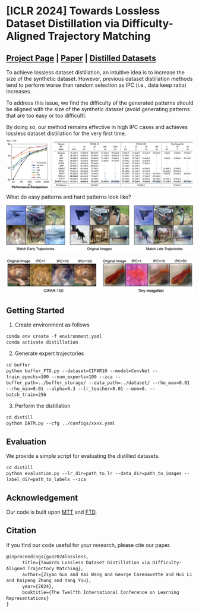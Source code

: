# [ICLR 2024] Towards Lossless Dataset Distillation via Difficulty-Aligned Trajectory Matching

## [Project Page](https://gzyaftermath.github.io/DATM/) | [Paper](https://arxiv.org/abs/2310.05773) | [Distilled Datasets](https://drive.google.com/drive/folders/1kZlYgiVrmFEz0OUyxnww3II7FBPQe7W0)
To achieve lossless dataset distillation, an intuitive idea is to increase the size of the synthetic dataset.
However, previous dataset distillation methods tend to perform worse than random selection as IPC (i.e., data keep ratio) increases.

To address this issue, we find the difficulty of the generated patterns should be aligned with the size of the synthetic dataset
(avoid generating patterns that are too easy or too difficult).

By doing so, our method remains effective in high IPC cases and achieves lossless dataset distillation for the very first time.
![image](figures/comparison.png)
What do easy patterns and hard patterns look like?

![image](figures/visualization.png)


![image](figures/visualization_ipc.png)

## Getting Started
1. Create environment as follows
```
conda env create -f environment.yaml
conda activate distillation
```
2. Generate expert trajectories
```
cd buffer
python buffer_FTD.py --dataset=CIFAR10 --model=ConvNet --train_epochs=100 --num_experts=100 --zca --buffer_path=../buffer_storage/ --data_path=../dataset/ --rho_max=0.01 --rho_min=0.01 --alpha=0.3 --lr_teacher=0.01 --mom=0. --batch_train=256
```
3. Perform the distillation
```
cd distill
python DATM.py --cfg ../configs/xxxx.yaml
```
## Evaluation
We provide a simple script for evaluating the distilled datasets.
```
cd distill
python evaluation.py --lr_dir=path_to_lr --data_dir=path_to_images --label_dir=path_to_labels --zca
```
## Acknowledgement
Our code is built upon [MTT](https://github.com/GeorgeCazenavette/mtt-distillation) and [FTD](https://github.com/AngusDujw/FTD-distillation).
## Citation
If you find our code useful for your research, please cite our paper.
```
@inproceedings{guo2024lossless,
      title={Towards Lossless Dataset Distillation via Difficulty-Aligned Trajectory Matching}, 
      author={Ziyao Guo and Kai Wang and George Cazenavette and Hui Li and Kaipeng Zhang and Yang You},
      year={2024},
      booktitle={The Twelfth International Conference on Learning Representations}
}
```

